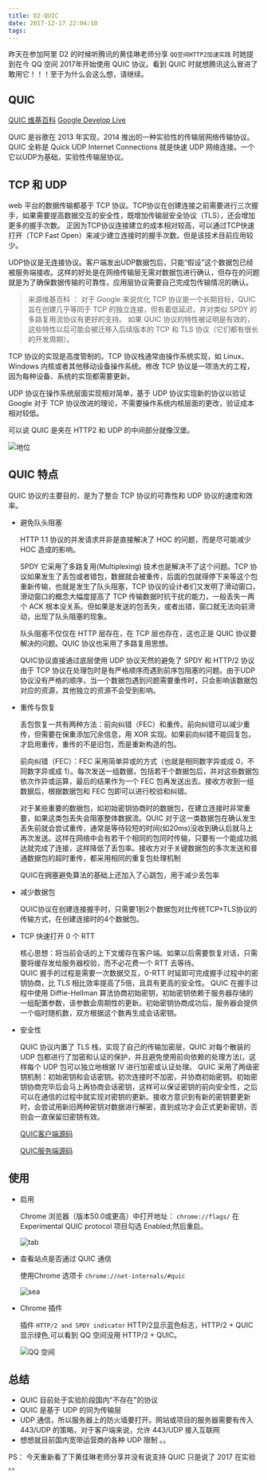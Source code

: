 ```yaml
---
title: D2-QUIC
date: 2017-12-17 22:04:10
tags:
---
```


  昨天在参加阿里 D2 的时候听腾讯的黄佳琳老师分享 `QQ空间HTTP2加速实践` 时她提到在今 QQ 空间 2017年开始使用 QUIC 协议。看到 QUIC 时就想腾讯这么冒进了敢用它！！！至于为什么会这么想，请继续。

## QUIC

  [QUIC 维基百科](https://en.wikipedia.org/wiki/QUIC)
  [Google Develop Live](https://www.youtube.com/watch?v=hQZ-0mXFmk8)

  QUIC 是谷歌在 2013 年实现，2014 推出的一种实验性的传输层网络传输协议。 QUIC 全称是 Quick UDP Internet Connections 就是快速 UDP 网络连接。一个它以UDP为基础，实验性传输层协议。

## TCP 和 UDP

  web 平台的数据传输都基于 TCP 协议。TCP协议在创建连接之前需要进行三次握手，如果需要提高数据交互的安全性，既增加传输层安全协议（TLS），还会增加更多的握手次数。
  正因为TCP协议连接建立的成本相对较高，可以通过TCP快速打开（TCP Fast Open）来减少建立连接时的握手次数。但是该技术目前应用较少。

  UDP协议是无连接协议。客户端发出UDP数据包后，只能“假设”这个数据包已经被服务端接收。这样的好处是在网络传输层无需对数据包进行确认，但存在的问题就是为了确保数据传输的可靠性，应用层协议需要自己完成包传输情况的确认。

  > 来源维基百科 ： 对于 Google 来说优化 TCP 协议是一个长期目标，QUIC 旨在创建几乎等同于 TCP 的独立连接，但有着低延迟，并对类似 SPDY 的多路复用流协议有更好的支持。 如果 QUIC 协议的特性被证明是有效的，这些特性以后可能会被迁移入后续版本的 TCP 和 TLS 协议（它们都有很长的开发周期）。

  TCP 协议的实现是高度管制的。TCP 协议栈通常由操作系统实现，如 Linux、Windows 内核或者其他移动设备操作系统。修改 TCP 协议是一项浩大的工程，因为每种设备、系统的实现都需要更新。

  UDP 协议在操作系统层面实现相对简单，基于 UDP 协议实现新的协议以验证 Google 对于 TCP 协议改进的理论，不需要操作系统内核层面的更改，验证成本相对较低。

  可以说 QUIC 是夹在 HTTP2 和 UDP 的中间部分就像汉堡。

  ![地位](http://ob6nlbpso.bkt.clouddn.com/053.png)


## QUIC 特点

  QUIC 协议的主要目的，是为了整合 TCP 协议的可靠性和 UDP 协议的速度和效率。

  - 避免队头阻塞

    HTTP 1.1 协议的并发请求并非是直接解决了 HOC 的问题，而是尽可能减少 HOC 造成的影响。 
       
    SPDY 它采用了多路复用(Multiplexing) 技术也是解决不了这个问题。TCP 协议如果发生了丢包或者错包，数据就会被重传，后面的包就得停下来等这个包重新传输，也就是发生了队头阻塞，TCP 协议的设计者们又发明了滑动窗口，滑动窗口的概念大幅度提高了 TCP 传输数据时抗干扰的能力，一般丢失一两个 ACK 根本没关系。但如果是发送的包丢失，或者出错，窗口就无法向前滑动，出现了队头阻塞的现象。       
    
    队头阻塞不仅仅在 HTTP 层存在，在 TCP 层也存在，这也正是 QUIC 协议要解决的问题。QUIC 协议也采用了多路复用思想。

    QUIC协议直接通过底层使用 UDP 协议天然的避免了 SPDY 和 HTTP/2 协议由于 TCP 协议在处理包时是有严格顺序而遇到前序包阻塞的问题。由于UDP协议没有严格的顺序，当一个数据包遇到问题需要重传时，只会影响该数据包对应的资源，其他独立的资源不会受到影响。

  - 重传与恢复

    丢包恢复一共有两种方法：前向纠错（FEC）和重传。前向纠错可以减少重传，但需要在保重添加冗余信息，用 XOR 实现。如果前向纠错不能回复包，才启用重传，重传的不是旧包，而是重新构造的包。

    前向纠错（FEC）：FEC 采用简单异或的方式（也就是相同数字异或成 0，不同数字异或成 1）。每次发送一组数据，包括若干个数据包后，并对这些数据包依次作异或运算，最后的结果作为一个 FEC 包再发送出去。接收方收到一组数据后，根据数据包和 FEC 包即可以进行校验和纠错。

    对于某些重要的数据包，如初始密钥协商时的数据包，在建立连接时非常重要，如果这类包丢失会阻塞整体数据流。QUIC 对于这一类数据包在确认发生丢失前就会尝试重传，通常是等待较短的时间(如20ms)没收到确认后就马上再次发送。这样在网络中会有若干个相同的包同时传输，只要有一个能成功抵达就完成了连接，这样降低了丢包率。接收方对于关键数据包的多次发送和普通数据包的超时重传，都采用相同的重复包处理机制

    QUIC在拥塞避免算法的基础上还加入了心跳包，用于减少丢包率

- 减少数据包

    QUIC协议在创建连接握手时，只需要1到2个数据包对比传统TCP+TLS协议的传输方式，在创建连接时的4个数据包。

- TCP 快速打开 0 个 RTT

    核心思想：将当前会话的上下文缓存在客户端。如果以后需要恢复对话，只需要将缓存发给服务器校验，而不必花费一个 RTT 去等待。      
    QUIC 握手的过程是需要一次数据交互，0-RTT 时延即可完成握手过程中的密钥协商，比 TLS 相比效率提高了5倍，且具有更高的安全性。 QUIC 在握手过程中使用 Diffie-Hellman 算法协商初始密钥，初始密钥依赖于服务器存储的一组配置参数，该参数会周期性的更新。初始密钥协商成功后，服务器会提供一个临时随机数，双方根据这个数再生成会话密钥。

- 安全性

    QUIC 协议内置了 TLS 栈，实现了自己的传输加密层，QUIC 对每个散装的 UDP 包都进行了加密和认证的保护，并且避免使用前向依赖的处理方法(，这样每个 UDP 包可以独立地根据 IV 进行加密或认证处理。 QUIC 采用了两级密钥机制：初始密钥和会话密钥。初次连接时不加密，并协商初始密钥。初始密钥协商完毕后会马上再协商会话密钥，这样可以保证密钥的前向安全性，之后可以在通信的过程中就实现对密钥的更新。接收方意识到有新的密钥要更新时，会尝试用新旧两种密钥对数据进行解密，直到成功才会正式更新密钥，否则会一直保留旧密钥有效。

    [​QUIC客户端源码](https://cs.chromium.org/chromium/src/net/quic/?q=quic&sq=package:chromium)

    [QUIC服务端源码](https://cs.chromium.org/chromium/src/net/tools/quic/?q=quic&sq=package:chromium)

## 使用

- 启用

    Chrome 浏览器（版本50.0或更高）中打开地址： `chrome://flags/` 在Experimental QUIC protocol 项目勾选 Enabled;然后重启。

    ![tab](http://ob6nlbpso.bkt.clouddn.com/sp171219_185424.png)

- 查看站点是否通过 QUIC 通信

    使用Chrome 选项卡 `chrome://net-internals/#quic`

    ![sea](http://ob6nlbpso.bkt.clouddn.com/sp171219_193117.png)
    
- Chrome 插件

    插件 `HTTP/2 and SPDY indicator` HTTP/2显示蓝色标志，HTTP/2 + QUIC 显示绿色,可以看到 QQ 空间没用 HTTP/2 + QUIC。

    ![QQ 空间](http://ob6nlbpso.bkt.clouddn.com/sp171218_224234.png)

## 总结

  - QUIC 目前处于实验阶段国内"不存在"的协议
  - QUIC 是基于 UDP 的同为传输层
  - UDP 通信，所以服务器上的防火墙要打开。网站或项目的服务器需要有传入 443/UDP 的策略，对于客户端来说，允许 443/UDP 接入互联网
  - 想想就目前国内宽带运营商的各种 UDP 限制 。。


PS： 今天重新看了下黄佳琳老师分享并没有说支持 QUIC 只是说了 2017 在实验 。。




  

